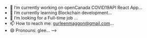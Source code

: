 - 🔭 I’m currently working on openCanada COVID19API React App...
- 🌱 I’m currently learning Blockchain development...
- 🤔 I’m looking for a Full-time job ...
- 📫 How to reach me: gurleenmaggon@gmail.com...
- 😄 Pronouns: glee...
-->
